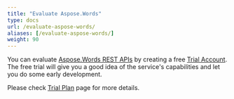 ```yaml
---
title: "Evaluate Aspose.Words"
type: docs
url: /evaluate-aspose-words/
aliases: [/evaluate-aspose-words/]
weight: 90
---
```


You can evaluate [Aspose.Words REST APIs](http://apireference.aspose.cloud/words/) by creating a free [Trial Account](https://dashboard.aspose.cloud). The free trial will give you a good idea of the service's capabilities and let you do some early development.

Please check [Trial Plan](https://purchase.aspose.cloud/trial) page for more details.
